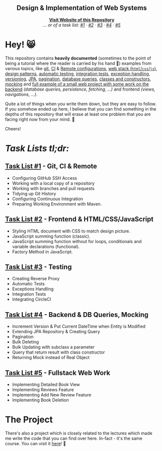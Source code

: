 <p align="center">
  <h2 align="center">Design & Implementation of Web Systems</h2>
  <p align="center">
    <strong><a href="https://luzkan.github.io/DesignAndImplementationOfWebSystems/index.html">Visit Website of this Repository</a></strong>
    <br><i>... or of a task list:
    <a href="https://luzkan.github.io/DesignAndImplementationOfWebSystems/Tasklist1/index.html">#1</a>
    ·
    <a href="https://luzkan.github.io/DesignAndImplementationOfWebSystems/Tasklist2/index.html">#2</a>
    ·
    <a href="https://luzkan.github.io/DesignAndImplementationOfWebSystems/Tasklist3/index.html">#3</a>
    ·
    <a href="https://luzkan.github.io/DesignAndImplementationOfWebSystems/Tasklist4/index.html">#4</a>
    ·
    <a href="https://luzkan.github.io/DesignAndImplementationOfWebSystems/Tasklist5/index.html">#5</a>
    </i></p>
</p>

# Hey! 😸

This repository contains **heavily documented** (sometimes to the point of being a tutorial where the reader is carried by his hand 🙆) examples from various topics, like [git](https://luzkan.github.io/DesignAndImplementationOfWebSystems/Tasklist1/index.html#task-4), [CI](https://luzkan.github.io/DesignAndImplementationOfWebSystems/Tasklist1/index.html#task-5) & [Remote configurations](https://luzkan.github.io/DesignAndImplementationOfWebSystems/Tasklist1/index.html#task-1), [web stack (`html`/`css`/`js`)](https://luzkan.github.io/DesignAndImplementationOfWebSystems/Tasklist2/index.html), [design patterns](https://luzkan.github.io/DesignAndImplementationOfWebSystems/Tasklist2/task_4/index.html), [automatic testing](https://luzkan.github.io/DesignAndImplementationOfWebSystems/Tasklist3/index.html#task-2), [integration tests](https://luzkan.github.io/DesignAndImplementationOfWebSystems/Tasklist3/index.html#task-4), [exception handling](https://luzkan.github.io/DesignAndImplementationOfWebSystems/Tasklist3/index.html#task-3), [versioning](https://luzkan.github.io/DesignAndImplementationOfWebSystems/Tasklist4/index.html#task-1), [JPA](https://luzkan.github.io/DesignAndImplementationOfWebSystems/Tasklist4/index.html#task-2), [pagination](https://luzkan.github.io/DesignAndImplementationOfWebSystems/Tasklist4/index.html#task-3), [database queries](https://luzkan.github.io/DesignAndImplementationOfWebSystems/Tasklist4/index.html#task-5), [classes and constructors](https://luzkan.github.io/DesignAndImplementationOfWebSystems/Tasklist4/index.html#task-6), [mocking](https://luzkan.github.io/DesignAndImplementationOfWebSystems/Tasklist4/index.html#task-7) and [full example of a small web project with some work on the backend](https://luzkan.github.io/DesignAndImplementationOfWebSystems/Tasklist5/index.html) _(database queries, persistence, fetching, ...)_ and frontend _(views, navigations, ...)_.

Quite a lot of things when you write them down, but they are easy to follow. If you somehow ended up here, I believe that you can find something in the depths of this repository that will erase at least one problem that you are facing right now from your mind. 💖

Cheers!

# _Task Lists tl;dr:_

## [Task List #1](./Tasklist1/README.md) - Git, CI & Remote

- Configuring GitHub SSH Access
- Working with a local copy of a repository
- Working with branches and pull requests
- Tidying up Git History
- Configuring Continuous Integration
- Preparing Working Environment with Maven.

## [Task List #2](./Tasklist2/README.md) - Frontend & HTML/CSS/JavaScript

- Styling HTML document with CSS to match design picture.
- JavaScript summing function (classic).
- JavaScript summing function without for loops, conditionals and variable declarations (functional).
- Factory Method in JavaScript.

## [Task List #3](./Tasklist3/README.md) - Testing

- Creating Reverse Proxy
- Automatic Tests
- Exceptions Handling
- Integration Tests
- Integrating CircleCI

## [Task List #4](./Tasklist4/README.md) - Backend & DB Queries, Mocking

- Increment Version & Put Current DateTime when Entity is Modified
- Extending JPA Repository & Creating Query
- Pagination
- Bulk Deleting
- Bulk Updating with subclass a parameter
- Query that return result with class constructor
- Returning Mock instead of Real Object

## [Task List #5](./Tasklist5/README.md) - Fullstack Web Work

- Implementing Detailed Book View
- Implementing Reviews Feature
- Implementing Add New Review Feature
- Implementing Book Deletion

# The Project

There's also a project which is closely related to the lectures which made me write the code that you can find over here. In-fact - it's the same course. You can visit it [here](https://github.com/Luzkan/Polichan)! 🧐
